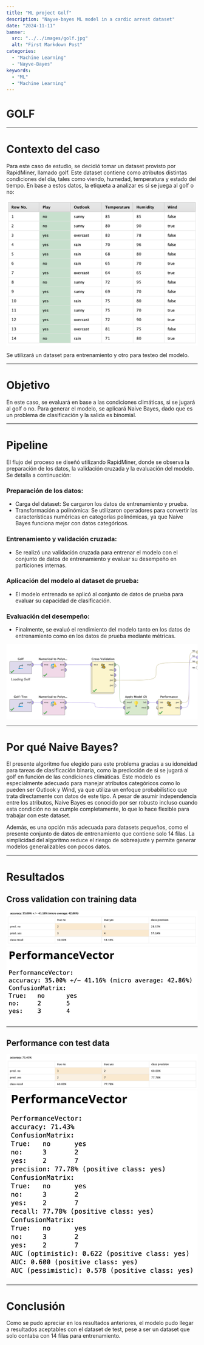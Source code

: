 ```yaml
---
title: "ML project Golf"
description: "Nayve-bayes ML model in a cardic arrest dataset"
date: "2024-11-11"
banner:
  src: "../../images/golf.jpg"
  alt: "First Markdown Post"
categories:
  - "Machine Learning"
  - "Nayve-Bayes"
keywords:
  - "ML"
  - "Machine Learning"
---
```

# GOLF
-----
# Contexto del caso

Para este caso de estudio, se decidió tomar un dataset provisto por RapidMiner, llamado golf. Este dataset contiene como atributos distintas condiciones del día, tales como viendo, humedad, temperatura y estado del tiempo. En base a estos datos, la etiqueta a analizar es si se juega al golf o no:

![Alt text](image-8.png)

Se utilizará un dataset para entrenamiento y otro para testeo del modelo.

-------

# Objetivo

En este caso, se evaluará en base a las condiciones climáticas, si se jugará al golf o no. Para generar el modelo, se aplicará Naive Bayes, dado que es un problema de clasificación y la salida es binomial.

-------
# Pipeline

El flujo del proceso se diseñó utilizando RapidMiner, donde se observa la preparación de los datos, la validación cruzada y la evaluación del modelo. Se detalla a continuación:
	
###	Preparación de los datos:
- Carga del dataset: Se cargaron los datos de entrenamiento y prueba.
- Transformación a polinómica: Se utilizaron operadores para convertir las características numéricas en categorías polinómicas, ya que Naive Bayes funciona mejor con datos categóricos.
### Entrenamiento y validación cruzada:
- Se realizó una validación cruzada para entrenar el modelo con el conjunto de datos de entrenamiento y evaluar su desempeño en particiones internas.
### Aplicación del modelo al dataset de prueba:
- El modelo entrenado se aplicó al conjunto de datos de prueba para evaluar su capacidad de clasificación.
### Evaluación del desempeño:
- Finalmente, se evaluó el rendimiento del modelo tanto en los datos de entrenamiento como en los datos de prueba mediante métricas.

![Alt text](image-13.png)

--------
# Por qué Naive Bayes?

El presente algoritmo fue elegido para este problema gracias a su idoneidad para tareas de clasificación binaria, como la predicción de si se jugará al golf en función de las condiciones climáticas. Este modelo es especialmente adecuado para manejar atributos categóricos como lo pueden ser Outlook y Wind, ya que utiliza un enfoque probabilístico que trata directamente con datos de este tipo. A pesar de asumir independencia entre los atributos, Naive Bayes es conocido por ser robusto incluso cuando esta condición no se cumple completamente, lo que lo hace flexible para trabajar con este dataset.

Además, es una opción más adecuada para datasets pequeños, como el presente conjunto de datos de entrenamiento que contiene solo 14 filas. La simplicidad del algoritmo reduce el riesgo de sobreajuste y permite generar modelos generalizables con pocos datos. 

--------
# Resultados

## Cross validation con training data
![Alt text](image-9.png)
![Alt text](image-10.png)

-----

## Performance con test data
![Alt text](image-11.png)
![Alt text](image-12.png)

------
# Conclusión

Como se pudo apreciar en los resultados anteriores, el modelo pudo llegar a resultados aceptables con el dataset de test, pese a ser un dataset que solo contaba con 14 filas para entrenamiento.